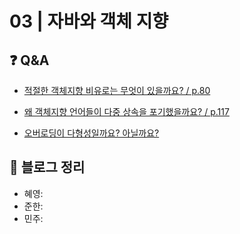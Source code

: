 # 03 | 자바와 객체 지향

## ❓ Q&A
- [적절한 객체지향 비유로는 무엇이 있을까요? / p.80](https://github.com/ChoonsikDevLab/Frog-Study/issues/12)

- [왜 객체지향 언어들이 다중 상속을 포기했을까요? / p.117](https://github.com/ChoonsikDevLab/Frog-Study/issues/13)

- [오버로딩이 다형성일까요? 아닐까요?](https://github.com/ChoonsikDevLab/Frog-Study/issues/14)

## 📝 블로그 정리
- 혜영:
- 준한: 
- 민주: 

